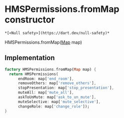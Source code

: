


# HMSPermissions.fromMap constructor




    *[<Null safety>](https://dart.dev/null-safety)*



HMSPermissions.fromMap([Map](https://api.flutter.dev/flutter/dart-core/Map-class.html) map)





## Implementation

```dart
factory HMSPermissions.fromMap(Map map) {
  return HMSPermissions(
      endRoom: map['end_room'],
      removeOthers: map['remove_others'],
      stopPresentation: map['stop_presentation'],
      muteAll: map['mute_all'],
      askToUnMute: map['ask_to_un_mute'],
      muteSelective: map['mute_selective'],
      changeRole: map['change_role']);
}
```







